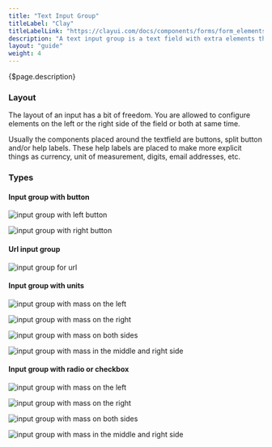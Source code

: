 ```yaml
---
title: "Text Input Group"
titleLabel: "Clay"
titleLabelLink: "https://clayui.com/docs/components/forms/form_elements_input_groups.html"
description: "A text input group is a text field with extra elements that makes the pattern more complete for a common or frequent use case."
layout: "guide"
weight: 4
---
```


<div class="page-description">{$page.description}</div>

### Layout
The layout of an input has a bit of freedom. You are allowed to configure elements on the left or the right side of the field or both at same time.

Usually the components placed around the textfield are buttons, split button and/or help labels. These help labels are placed to make more explicit things as currency, unit of measurement, digits, email addresses, etc.

### Types

#### Input group with button

![input group with left button](../../../images/InputGroupButtonLeft.png)

![input group with right button](../../../images/InputGroupButtonRight.png)

#### Url input group

![input group for url](../../../images/InputGroupUrl.png)

#### Input group with units

![input group with mass on the left](../../../images/InputGroupAddonLeft+Placeholder.png)

![input group with mass on the right](../../../images/InputGroupAddonRight.png)

![input group with mass on both sides](../../../images/InputGroupAddonLeftAddonRight.png)

![input group with mass in the middle and right side](../../../images/InputGroupInsert.png)


#### Input group with radio or checkbox

![input group with mass on the left](../../../images/InputGroupCheckboxLeft.png)

![input group with mass on the right](../../../images/InputGroupCheckboxLeft+Active.png)

![input group with mass on both sides](../../../images/InputGroupRadioButtonLeft.png)

![input group with mass in the middle and right side](../../../images/InputGroupRadioButtonLeft+Active.png)

